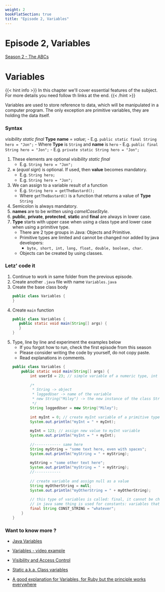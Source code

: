 ```yaml
---
weight: 2
bookFlatSection: true
title: "Episode 2, Variables"
---
```


# Episode 2, Variables

[Season 2 - The ABCs](/docs/java/season_2/)

# Variables

{{< hint info >}}
In this chapter we'll cover essential features of the subject. For more details you need follow th links at the end.
{{< /hint >}}


Variables are used to store reference to data, which will be manipulated in a computer program.
The only exception are primitive variables, they are holding the data itself.

### Syntax
*visibility* *static* *final* **Type** **name** = *value*;
    - E.g. `public static final String hero = "Jon";`
    - Where **Type** is `String` and **name** is `hero`
    - E.g. `public final String hero = "Jon";`
    - E.g. `private static String hero = "Jon";`
1. These elements are optional *visibility* *static* *final*
    - E.g. `String hero = "Jon";`
1. **=** (*equal sign*) is optional. If used, then **value** becomes mandatory.
    - E.g. `String hero;`
    - E.g. `String hero = "Jon";`
1. We can assign to a variable result of a function
    - E.g. `String hero = getTheBastard();`
    - Where `getTheBastard()` is a function that returns a value of **Type** `String`
1. Semicolon is always mandatory.
1. **names** are to be written using *camelCaseStyle*.
1. **public**, **private**, **protected**, **static** and **final** are always in lower case.
1. **Type** starts with upper case when using a class type and lower case when using a primitive type.
    - There are 2 type groups in Java: Objects and Primitive.
    - Primitive types are limited and cannot be changed nor added by java developers: 
        - `byte, short, int, long, float, double, boolean, char`.
    - Objects can be created by using classes.

### Letz' code it
1. Continue to work in same folder from the previous episode.
1. Create another `.java` file with name `Variables.java`
1. Create the base class body 
    ```java
    public class Variables {
    }
    ```
1. Create `main` function 
    ```java
    public class Variables {
       public static void main(String[] args) {
       }
   }
1. Type, line by line and experiment the examples below
    - If you forgot how to run, check the first episode from this season
    - Please consider writing the code by yourself, do not copy paste.
    - Read explanations in comments.
    ```java
    public class Variables {
        public static void main(String[] args) {
            int userId = 23; // simple variable of a numeric type, int = integer => -1, 0, 1, 2, 9999
            
            /* 
             * String -> object
             * loggedUser -> name of the variable
             * new String("Miley") -> the new instance of the class String created in memory. In other words: the object.
             */
            String loggedUser = new String("Miley");
            
            int myInt = 0; // create myInt variable of a primitive type int=integer, with default value of 0 zero
            System.out.println("myInt = " + myInt);
            
            myInt = 123; // assign new value to myInt variable
            System.out.println("myInt = " + myInt);
            
            //------------ same here
            String myString = "some text here, even with spaces";
            System.out.println("myString = " + myString);
            
            myString = "some other text here";
            System.out.println("myString = " + myString);
            //------------
            
            // create variable and assign null as a value
            String myOtherString = null; 
            System.out.println("myOtherString = " + myOtherString);
            
            // this type of variables is called: final, it cannot be changed
            // in java same thing is used for constants: variables that cannot get other value.
            final String CONST_STRING = "whatever";
        }
    }
    ```

### Want to know more ?

 - [Java Variables](https://docs.oracle.com/javase/tutorial/java/nutsandbolts/variables.html)

 - [Variables - video example](https://www.youtube.com/watch?v=1Ao2pZCpnCw&t=7s&index=3&list=PLPkoWZmDIKwCvNeBpZMejx8gQhglUxw-w)

 - [Visibility and Access Control](https://docs.oracle.com/javase/tutorial/java/javaOO/accesscontrol.html)

 - [Static a.k.a. Class variables](https://docs.oracle.com/javase/tutorial/java/javaOO/classvars.html)

 - [A good explanation for Variables, for Ruby but the principle works everywhere](https://launchschool.com/books/ruby/read/variables)